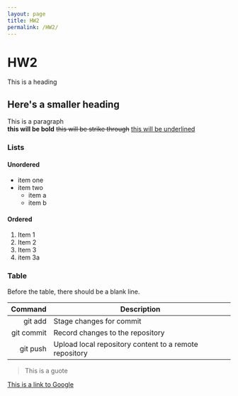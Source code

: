 ```yaml
---
layout: page
title: HW2
permalink: /HW2/
---
```

# HW2
This is a heading
## Here's a smaller heading
This is a paragraph  
**this will be bold** ~~this will be strike through~~ <u>this will be underlined</u>

### Lists
#### Unordered
- item one
- item two 
  - item a 
  - item b

#### Ordered
1. Item 1
2. Item 2
3. Item 3
4. item 3a

### Table

Before the table, there should be a blank line.

| Command    | Description                                                 |
|  --------: |-------------------------------------------------------------|
| git add    | Stage changes for commit                                    |
| git commit | Record changes to the repository                            |
| git push   | Upload local repository content to a remote repository      |


> This is a guote

[This is a link to Google]([URL](https://www.google.com/?client=safari)https://www.google.com/?client=safari)

